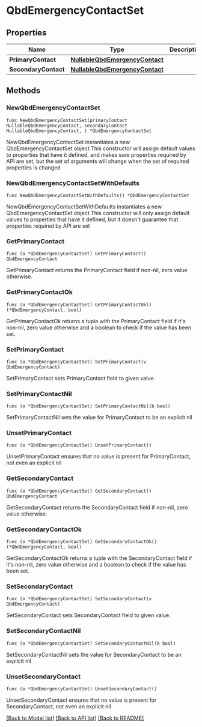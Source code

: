 # QbdEmergencyContactSet

## Properties

Name | Type | Description | Notes
------------ | ------------- | ------------- | -------------
**PrimaryContact** | [**NullableQbdEmergencyContact**](QbdEmergencyContact.md) |  | 
**SecondaryContact** | [**NullableQbdEmergencyContact**](QbdEmergencyContact.md) |  | 

## Methods

### NewQbdEmergencyContactSet

`func NewQbdEmergencyContactSet(primaryContact NullableQbdEmergencyContact, secondaryContact NullableQbdEmergencyContact, ) *QbdEmergencyContactSet`

NewQbdEmergencyContactSet instantiates a new QbdEmergencyContactSet object
This constructor will assign default values to properties that have it defined,
and makes sure properties required by API are set, but the set of arguments
will change when the set of required properties is changed

### NewQbdEmergencyContactSetWithDefaults

`func NewQbdEmergencyContactSetWithDefaults() *QbdEmergencyContactSet`

NewQbdEmergencyContactSetWithDefaults instantiates a new QbdEmergencyContactSet object
This constructor will only assign default values to properties that have it defined,
but it doesn't guarantee that properties required by API are set

### GetPrimaryContact

`func (o *QbdEmergencyContactSet) GetPrimaryContact() QbdEmergencyContact`

GetPrimaryContact returns the PrimaryContact field if non-nil, zero value otherwise.

### GetPrimaryContactOk

`func (o *QbdEmergencyContactSet) GetPrimaryContactOk() (*QbdEmergencyContact, bool)`

GetPrimaryContactOk returns a tuple with the PrimaryContact field if it's non-nil, zero value otherwise
and a boolean to check if the value has been set.

### SetPrimaryContact

`func (o *QbdEmergencyContactSet) SetPrimaryContact(v QbdEmergencyContact)`

SetPrimaryContact sets PrimaryContact field to given value.


### SetPrimaryContactNil

`func (o *QbdEmergencyContactSet) SetPrimaryContactNil(b bool)`

 SetPrimaryContactNil sets the value for PrimaryContact to be an explicit nil

### UnsetPrimaryContact
`func (o *QbdEmergencyContactSet) UnsetPrimaryContact()`

UnsetPrimaryContact ensures that no value is present for PrimaryContact, not even an explicit nil
### GetSecondaryContact

`func (o *QbdEmergencyContactSet) GetSecondaryContact() QbdEmergencyContact`

GetSecondaryContact returns the SecondaryContact field if non-nil, zero value otherwise.

### GetSecondaryContactOk

`func (o *QbdEmergencyContactSet) GetSecondaryContactOk() (*QbdEmergencyContact, bool)`

GetSecondaryContactOk returns a tuple with the SecondaryContact field if it's non-nil, zero value otherwise
and a boolean to check if the value has been set.

### SetSecondaryContact

`func (o *QbdEmergencyContactSet) SetSecondaryContact(v QbdEmergencyContact)`

SetSecondaryContact sets SecondaryContact field to given value.


### SetSecondaryContactNil

`func (o *QbdEmergencyContactSet) SetSecondaryContactNil(b bool)`

 SetSecondaryContactNil sets the value for SecondaryContact to be an explicit nil

### UnsetSecondaryContact
`func (o *QbdEmergencyContactSet) UnsetSecondaryContact()`

UnsetSecondaryContact ensures that no value is present for SecondaryContact, not even an explicit nil

[[Back to Model list]](../README.md#documentation-for-models) [[Back to API list]](../README.md#documentation-for-api-endpoints) [[Back to README]](../README.md)


